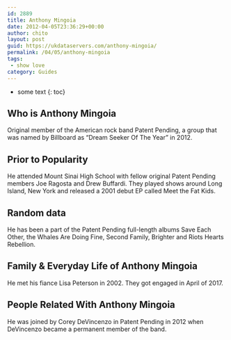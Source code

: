```yaml
---
id: 2889
title: Anthony Mingoia
date: 2012-04-05T23:36:29+00:00
author: chito
layout: post
guid: https://ukdataservers.com/anthony-mingoia/
permalink: /04/05/anthony-mingoia
tags:
 - show love
category: Guides
---
```


* some text
{: toc}


## Who is  Anthony Mingoia
                  
                  
                  
Original member of the American rock band Patent Pending, a group that was named by Billboard as &#8220;Dream Seeker Of The Year&#8221; in 2012.
                  
                
                
                
## Prior to Popularity 
                  
                  
                  
He attended Mount Sinai High School with fellow original Patent Pending members Joe Ragosta and Drew Buffardi. They played shows around Long Island, New York and released a 2001 debut EP called Meet the Fat Kids.
                  
                
                
                
## Random data 
                  
                  
                  
He has been a part of the Patent Pending full-length albums Save Each Other, the Whales Are Doing Fine, Second Family, Brighter and Riots Hearts Rebellion.
                  
                
                
                
## Family & Everyday Life of Anthony Mingoia
                  
                  
                  
He met his fiance Lisa Peterson in 2002. They got engaged in April of 2017.
                  
                
                
                
## People Related With  Anthony Mingoia
                  
                  
                  
He was joined by Corey DeVincenzo in Patent Pending in 2012 when DeVincenzo became a permanent member of the band.
                  
                
              
            
          
          
          
    
    
  
